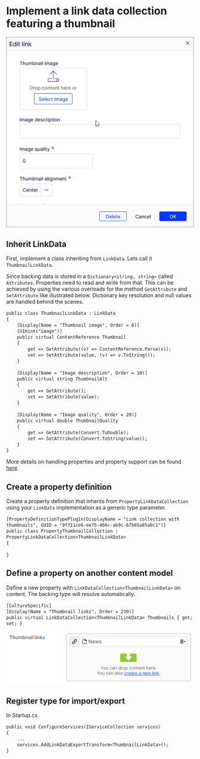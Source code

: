# Implement a link data collection featuring a thumbnail

![Editor result](./images/thumbnail-link-modal.png)

## Inherit LinkData

First, implement a class inheriting from `LinkData`. Lets call it `ThumbnailLinkData`.

Since backing data is stored in a `Dictionary<string, string>` called `Attributes`.
Properties need to read and write from that.
This can be achieved by using the various overloads for the method `GetAttribute` and `SetAttribute` like illustrated below.
Dictionary key resolution and null values are handled behind the scenes.

```
public class ThumbnailLinkData : LinkData
{
    [Display(Name = "Thumbnail image", Order = 0)]
    [UIHint("image")]
    public virtual ContentReference Thumbnail
    {
        get => GetAttribute((v) => ContentReference.Parse(v));
        set => SetAttribute(value, (v) => v.ToString());
    }

    [Display(Name = "Image description", Order = 10)]
    public virtual string ThumbnailAlt
    {
        get => GetAttribute();
        set => SetAttribute(value);
    }

    [Display(Name = "Image quality", Order = 20)]
    public virtual double ThumbnailQuality
    {
        get => GetAttribute(Convert.ToDouble);
        set => SetAttribute(Convert.ToString(value));
    }
}
```

More details on handling properties and property support can be found [here](./advanced-property-handling.md).

## Create a property definition

Create a property definition that inherits from `PropertyLinkDataCollection` using your `LinkData` implementation as a generic type parameter.

```
[PropertyDefinitionTypePlugIn(DisplayName = "Link collection with thumbnails", GUID = "9f711ce6-ee75-466c-ab9c-67b65a85abc1")]
public class PropertyThumbnailCollection : PropertyLinkDataCollection<ThumbnailLinkData>
{

}
```

## Define a property on another content model

Define a new property with `LinkDataCollection<ThumbnailLinkData>` on content.
The backing type will resolve automatically.

```
[CultureSpecific]
[Display(Name = "Thumbnail links", Order = 230)]
public virtual LinkDataCollection<ThumbnailLinkData> Thumbnails { get; set; }
```

![Property looks like this](./images/thumbnal-links.png)

## Register type for import/export

In Startup.cs

```
public void ConfigureServices(IServiceCollection services)
{
    ...
    services.AddLinkDataExportTransform<ThumbnailLinkData>();
}
```
